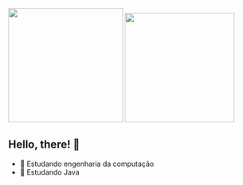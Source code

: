 <div>
  <img height="230em" src="https://github-readme-stats.vercel.app/api?username=Meichl&theme=dark">
  <img height="220em" src="https://github-readme-stats.vercel.app/api/top-langs/?username=Meichl&theme=dark">
</div>
          
## Hello, there! 👋


- 🔭 Estudando engenharia da computação
- 🌱 Estudando Java
